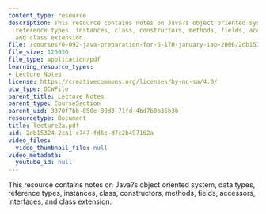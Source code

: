 ```yaml
---
content_type: resource
description: This resource contains notes on Java?s object oriented system, data types,
  reference types, instances, class, constructors, methods, fields, accessors, interfaces,
  and class extension.
file: /courses/6-092-java-preparation-for-6-170-january-iap-2006/2db153242ca1c747fd6cd7c2b497162a_lecture2a.pdf
file_size: 126930
file_type: application/pdf
learning_resource_types:
- Lecture Notes
license: https://creativecommons.org/licenses/by-nc-sa/4.0/
ocw_type: OCWFile
parent_title: Lecture Notes
parent_type: CourseSection
parent_uid: 3370f7bb-850e-80d3-71fd-4bd7b0b36b3b
resourcetype: Document
title: lecture2a.pdf
uid: 2db15324-2ca1-c747-fd6c-d7c2b497162a
video_files:
  video_thumbnail_file: null
video_metadata:
  youtube_id: null
---
```

This resource contains notes on Java?s object oriented system, data types, reference types, instances, class, constructors, methods, fields, accessors, interfaces, and class extension.